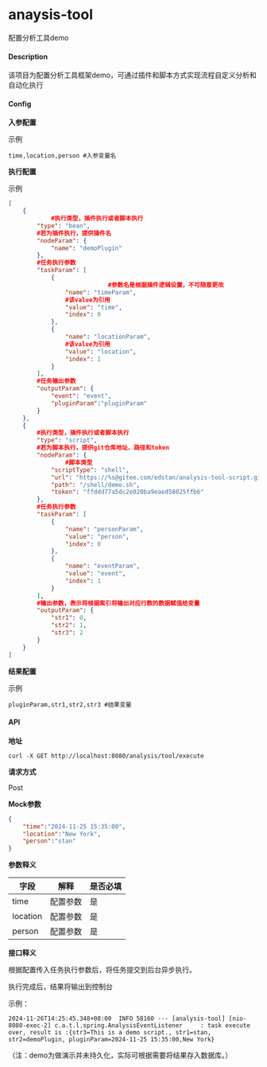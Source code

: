 # anaysis-tool

配置分析工具demo

#### Description

该项目为配置分析工具框架demo，可通过插件和脚本方式实现流程自定义分析和自动化执行

#### Config

**入参配置**

示例

```
time,location,person #入参变量名
```

**执行配置**

示例

```json
[
    {
    		#执行类型，插件执行或者脚本执行
        "type": "bean", 
        #若为插件执行，提供插件名
        "nodeParam": {
            "name": "demoPlugin"
        },
        #任务执行参数
        "taskParam": [
            {
  							#参数名是根据插件逻辑设置，不可随意更改
                "name": "timeParam",
                #该value为引用
                "value": "time",
                "index": 0
            },
            {
                "name": "locationParam",
                #该value为引用
                "value": "location",
                "index": 1
            }
        ],
        #任务输出参数
        "outputParam": {
            "event": "event",
            "pluginParam":"pluginParam"
        }
    },
    {
        #执行类型，插件执行或者脚本执行
        "type": "script",
        #若为脚本执行，提供git仓库地址、路径和token
        "nodeParam": {
        		#脚本类型
            "scriptType": "shell",
            "url": "https://%s@gitee.com/edstan/analysis-tool-script.git",
            "path": "/shell/demo.sh",
            "token": "ffddd77a5dc2e020ba9eaed58025ffb6"
        },
        #任务执行参数
        "taskParam": [
            {
                "name": "personParam",
                "value": "person",
                "index": 0
            },
            {
                "name": "eventParam",
                "value": "event",
                "index": 1
            }
        ],
        #输出参数，表示将根据索引将输出对应行数的数据赋值给变量
        "outputParam": {
            "str1": 0,
            "str2": 1,
            "str3": 2
        }
    }
]

```

**结果配置**

示例

```
pluginParam,str1,str2,str3 #结果变量
```



#### API

**地址**

`curl -X GET http://localhost:8080/analysis/tool/execute`

**请求方式**

Post

**Mock参数**

```json
{
    "time":"2024-11-25 15:35:00",
    "location":"New York",
    "person":"stan"
}
```

**参数释义**

| 字段     | 解释     | 是否必填 |
| -------- | -------- | -------- |
| time     | 配置参数 | 是       |
| location | 配置参数 | 是       |
| person   | 配置参数 | 是       |

**接口释义**

根据配置传入任务执行参数后，将任务提交到后台异步执行。

执行完成后，结果将输出到控制台

示例：

```
2024-11-26T14:25:45.348+08:00  INFO 58160 --- [analysis-tool] [nio-8080-exec-2] c.a.t.l.spring.AnalysisEventListener     : task execute over, result is :{str3=This is a demo script., str1=stan, str2=demoPlugin, pluginParam=2024-11-25 15:35:00,New York}
```

（注：demo为做演示并未持久化，实际可根据需要将结果存入数据库。）

